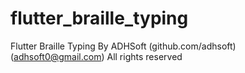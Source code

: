 # flutter_braille_typing

Flutter Braille Typing
By ADHSoft (github.com/adhsoft) (adhsoft0@gmail.com)
All rights reserved